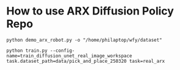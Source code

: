 # How to use ARX Diffusion Policy Repo

```
python demo_arx_robot.py -o "/home/philaptop/wfy/dataset"
```

```
python train.py --config-name=train_diffusion_unet_real_image_workspace task.dataset_path=data/pick_and_place_250320 task=real_arx
```